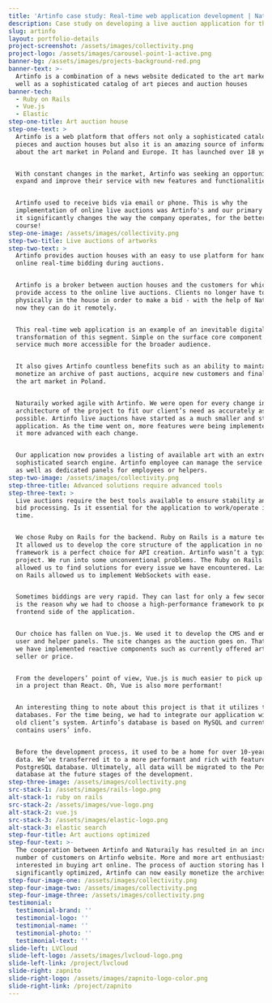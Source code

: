```yaml
---
title: 'Artinfo case study: Real-time web application development | Naturaily'
description: Case study on developing a live auction application for the art world.
slug: artinfo
layout: portfolio-details
project-screenshot: /assets/images/collectivity.png
project-logo: /assets/images/carousel-point-1-active.png
banner-bg: /assets/images/projects-background-red.png
banner-text: >-
  Artinfo is a combination of a news website dedicated to the art market, as
  well as a sophisticated catalog of art pieces and auction houses
banner-tech:
  - Ruby on Rails
  - Vue.js
  - Elastic
step-one-title: Art auction house
step-one-text: >
  Artinfo is a web platform that offers not only a sophisticated catalog of art
  pieces and auction houses but also it is an amazing source of information
  about the art market in Poland and Europe. It has launched over 18 years ago.


  With constant changes in the market, Artinfo was seeking an opportunity to
  expand and improve their service with new features and functionalities.


  Artinfo used to receive bids via email or phone. This is why the
  implementation of online live auctions was Artinfo's and our primary focus -
  it significantly changes the way the company operates, for the better of
  course!
step-one-image: /assets/images/collectivity.png
step-two-title: Live auctions of artworks
step-two-text: >
  Artinfo provides auction houses with an easy to use platform for handling
  online real-time bidding during auctions.


  Artinfo is a broker between auction houses and the customers for which they
  provide access to the online live auctions. Clients no longer have to be
  physically in the house in order to make a bid - with the help of Naturaily,
  now they can do it remotely.


  This real-time web application is an example of an inevitable digital
  transformation of this segment. Simple on the surface core component makes the
  service much more accessible for the broader audience.


  It also gives Artinfo countless benefits such as an ability to maintain and
  monetize an archive of past auctions, acquire new customers and finally expand
  the art market in Poland.  


  Naturaily worked agile with Artinfo. We were open for every change in the
  architecture of the project to fit our client’s need as accurately as
  possible. Artinfo live auctions have started as a much smaller and static
  application. As the time went on, more features were being implemented making
  it more advanced with each change.


  Our application now provides a listing of available art with an extremely
  sophisticated search engine. Artinfo employee can manage the service using CMS
  as well as dedicated panels for employees or helpers.
step-two-image: /assets/images/collectivity.png
step-three-title: Advanced solutions require advanced tools
step-three-text: >
  Live auctions require the best tools available to ensure stability and fast
  bid processing. Is it essential for the application to work/operate in real
  time.  


  We chose Ruby on Rails for the backend. Ruby on Rails is a mature technology.
  It allowed us to develop the core structure of the application in no time. The
  framework is a perfect choice for API creation. Artinfo wasn’t a typical
  project. We run into some unconventional problems. The Ruby on Rails community
  allowed us to find solutions for every issue we have encountered. Lastly, Ruby
  on Rails allowed us to implement WebSockets with ease.


  Sometimes biddings are very rapid. They can last for only a few seconds. This
  is the reason why we had to choose a high-performance framework to power the
  frontend side of the application.


  Our choice has fallen on Vue.js. We used it to develop the CMS and employee,
  user and helper panels. The site changes as the auction goes on. That is why
  we have implemented reactive components such as currently offered artwork, the
  seller or price.


  From the developers’ point of view, Vue.js is much easier to pick up and use
  in a project than React. Oh, Vue is also more performant!


  An interesting thing to note about this project is that it utilizes two
  databases. For the time being, we had to integrate our application with the
  old client’s system. Artinfo’s database is based on MySQL and currently
  contains users’ info.


  Before the development process, it used to be a home for over 10-year old
  data. We’ve transferred it to a more performant and rich with features
  PostgreSQL database. Ultimately, all data will be migrated to the PostgreSQL
  database at the future stages of the development.
step-three-image: /assets/images/collectivity.png
src-stack-1: /assets/images/rails-logo.png
alt-stack-1: ruby on rails
src-stack-2: /assets/images/vue-logo.png
alt-stack-2: vue.js
src-stack-3: /assets/images/elastic-logo.png
alt-stack-3: elastic search
step-four-title: Art auctions optimized
step-four-text: >-
  The cooperation between Artinfo and Naturaily has resulted in an increased
  number of customers on Artinfo website. More and more art enthusiasts are
  interested in buying art online. The process of auction storing has been
  significantly optimized, Artinfo can now easily monetize the archives.
step-four-image-one: /assets/images/collectivity.png
step-four-image-two: /assets/images/collectivity.png
step-four-image-three: /assets/images/collectivity.png
testimonial:
  testimonial-brand: ''
  testimonial-logo: ''
  testimonial-name: ''
  testimonial-photo: ''
  testimonial-text: ''
slide-left: LVCloud
slide-left-logo: /assets/images/lvcloud-logo.png
slide-left-link: /project/lvcloud
slide-right: zapnito
slide-right-logo: /assets/images/zapnito-logo-color.png
slide-right-link: /project/zapnito
---
```


